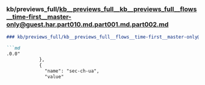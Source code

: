 ### kb/previews_full/kb__previews_full__kb__previews_full__flows__time-first__master-only@guest.har.part010.md.part001.md.part002.md

```md
### kb/previews_full/kb__previews_full__flows__time-first__master-only@guest.har.part010.md.part001.md (part 002)

```md
.0.0"
            },
            {
              "name": "sec-ch-ua",
              "value"
```

```

```
